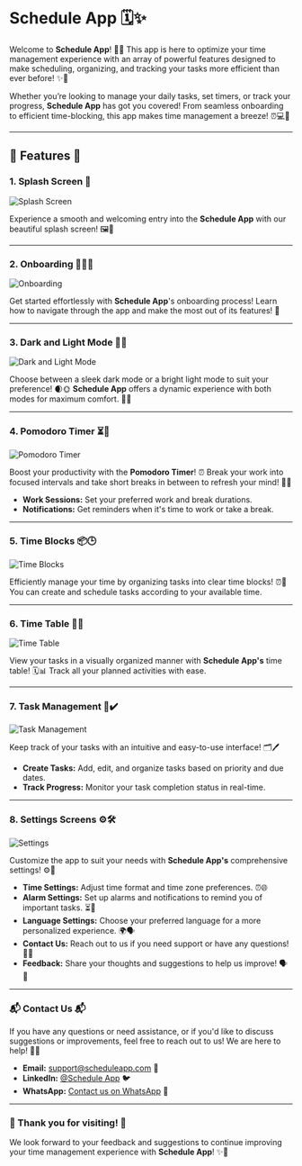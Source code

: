 # **Schedule App** 🗓️✨

Welcome to **Schedule App**! 🌟📅 This app is here to optimize your time management experience with an array of powerful features designed to make scheduling, organizing, and tracking your tasks more efficient than ever before! ✨🚀

Whether you’re looking to manage your daily tasks, set timers, or track your progress, **Schedule App** has got you covered! From seamless onboarding to efficient time-blocking, this app makes time management a breeze! ⏰💻📱

---

## **🌟 Features 🌟**

### 1. **Splash Screen 🌟**
![Splash Screen](assets/screenshots/Splash.png)

Experience a smooth and welcoming entry into the **Schedule App** with our beautiful splash screen! 🖼️🎉

---

### 2. **Onboarding 🏁👨‍💻**
![Onboarding](assets/screenshots/onboarding.png)

Get started effortlessly with **Schedule App**'s onboarding process! Learn how to navigate through the app and make the most out of its features! 🎯

---

### 3. **Dark and Light Mode 🌙🌞**
![Dark and Light Mode](assets/screenshots/darkMod.png)

Choose between a sleek dark mode or a bright light mode to suit your preference! 🌒🌞 **Schedule App** offers a dynamic experience with both modes for maximum comfort. 🎨💡

---

### 4. **Pomodoro Timer ⏳🍅**
![Pomodoro Timer](assets/screenshots/Pomodoro.png)

Boost your productivity with the **Pomodoro Timer**! ⏰ Break your work into focused intervals and take short breaks in between to refresh your mind! 🍅💪

- **Work Sessions:** Set your preferred work and break durations.
- **Notifications:** Get reminders when it's time to work or take a break.

---

### 5. **Time Blocks 📦🕒**
![Time Blocks](assets/screenshots/TimeBlocks.png)

Efficiently manage your time by organizing tasks into clear time blocks! ⏰📅 You can create and schedule tasks according to your available time.

---

### 6. **Time Table 📅📝**
![Time Table](assets/screenshots/TimeTable.png)

View your tasks in a visually organized manner with **Schedule App's** time table! 🗓️📊 Track all your planned activities with ease.

---

### 7. **Task Management 📝✔️**
![Task Management](assets/screenshots/Task.png)

Keep track of your tasks with an intuitive and easy-to-use interface! 🗂️🖊️

- **Create Tasks:** Add, edit, and organize tasks based on priority and due dates.
- **Track Progress:** Monitor your task completion status in real-time.

---

### 8. **Settings Screens ⚙️🛠️**
![Settings](assets/screenshots/Settings.png)

Customize the app to suit your needs with **Schedule App's** comprehensive settings! ⚙️🔧

- **Time Settings:** Adjust time format and time zone preferences. ⏰🌐
- **Alarm Settings:** Set up alarms and notifications to remind you of important tasks. ⏳🔔
- **Language Settings:** Choose your preferred language for a more personalized experience. 🌍🗣️
- **Contact Us:** Reach out to us if you need support or have any questions! 📧📞
- **Feedback:** Share your thoughts and suggestions to help us improve! 🗣️💬

---

### **📬 Contact Us 📬**
If you have any questions or need assistance, or if you'd like to discuss suggestions or improvements, feel free to reach out to us! We are here to help! 🤗💬

- **Email:** support@scheduleapp.com 📧
- **LinkedIn:** [@Schedule App](https://www.linkedin.com/in/scheduleapp/) 🐦
- **WhatsApp:** [Contact us on WhatsApp](https://wa.me/+1234567890) 📱

---

### **🌟 Thank you for visiting! 🌟**

We look forward to your feedback and suggestions to continue improving your time management experience with **Schedule App**! ✨💬
